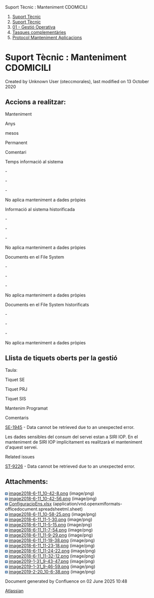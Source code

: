 Suport Tècnic : Manteniment CDOMICILI  

1.  [Suport Tècnic](index.html)
2.  [Suport Tècnic](13893782.html)
3.  [01 - Gestió Operativa](26313391.html)
4.  [Tasques complementàries](26313409.html)
5.  [Protocol Manteniment Aplicacions](Protocol-Manteniment-Aplicacions_39911467.html)

Suport Tècnic : Manteniment CDOMICILI
=====================================

Created by Unknown User (oteccmorales), last modified on 13 October 2020

Accions a realitzar:
--------------------

Manteniment

Anys

mesos

Permanent

Comentari

Temps informació al sistema

\-

\-

\-

No aplica manteniment a dades pròpies

Informació al sistema historificada

\-

\-

\-

No aplica manteniment a dades pròpies

Documents en el File System

\-

\-

\-

No aplica manteniment a dades pròpies

Documents en el File System historificats

\-

\-

\-

No aplica manteniment a dades pròpies

Llista de tiquets oberts per la gestió
--------------------------------------

Taula:

Tiquet SE

Tiquet PRJ

Tiquet SIS

Mantenim Programat

Comentaris

[SE-1945](https://contacte.aoc.cat/browse/SE-1945?src=confmacro) - Data cannot be retrieved due to an unexpected error.

  

  

  

Les dades sensibles del consum del servei estan a SIRI IOP. En el manteniment de SIRI IOP implícitament es realitzarà el manteniment d'aquest servei.

  

  

Related issues

[ST-9226](https://contacte.aoc.cat/browse/ST-9226?src=confmacro) - Data cannot be retrieved due to an unexpected error.

  

Attachments:
------------

![](images/icons/bullet_blue.gif) [image2018-6-11\_10-42-8.png](attachments/41517260/41517261.png) (image/png)  
![](images/icons/bullet_blue.gif) [image2018-6-11\_10-42-56.png](attachments/41517260/41517262.png) (image/png)  
![](images/icons/bullet_blue.gif) [ConfiguracioEns.xlsx](attachments/41517260/41517263.xlsx) (application/vnd.openxmlformats-officedocument.spreadsheetml.sheet)  
![](images/icons/bullet_blue.gif) [image2018-6-11\_10-58-25.png](attachments/41517260/41517264.png) (image/png)  
![](images/icons/bullet_blue.gif) [image2018-6-11\_11-1-30.png](attachments/41517260/41517265.png) (image/png)  
![](images/icons/bullet_blue.gif) [image2018-6-11\_11-5-15.png](attachments/41517260/41517266.png) (image/png)  
![](images/icons/bullet_blue.gif) [image2018-6-11\_11-7-54.png](attachments/41517260/41517267.png) (image/png)  
![](images/icons/bullet_blue.gif) [image2018-6-11\_11-9-29.png](attachments/41517260/41517268.png) (image/png)  
![](images/icons/bullet_blue.gif) [image2018-6-11\_11-19-38.png](attachments/41517260/41517269.png) (image/png)  
![](images/icons/bullet_blue.gif) [image2018-6-11\_11-23-18.png](attachments/41517260/41517270.png) (image/png)  
![](images/icons/bullet_blue.gif) [image2018-6-11\_11-24-22.png](attachments/41517260/41517271.png) (image/png)  
![](images/icons/bullet_blue.gif) [image2018-6-11\_11-32-12.png](attachments/41517260/41517272.png) (image/png)  
![](images/icons/bullet_blue.gif) [image2019-1-31\_9-43-47.png](attachments/41517260/41517273.png) (image/png)  
![](images/icons/bullet_blue.gif) [image2019-1-31\_9-46-59.png](attachments/41517260/41517274.png) (image/png)  
![](images/icons/bullet_blue.gif) [image2019-2-20\_10-6-38.png](attachments/41517260/41517275.png) (image/png)  

Document generated by Confluence on 02 June 2025 10:48

[Atlassian](http://www.atlassian.com/)